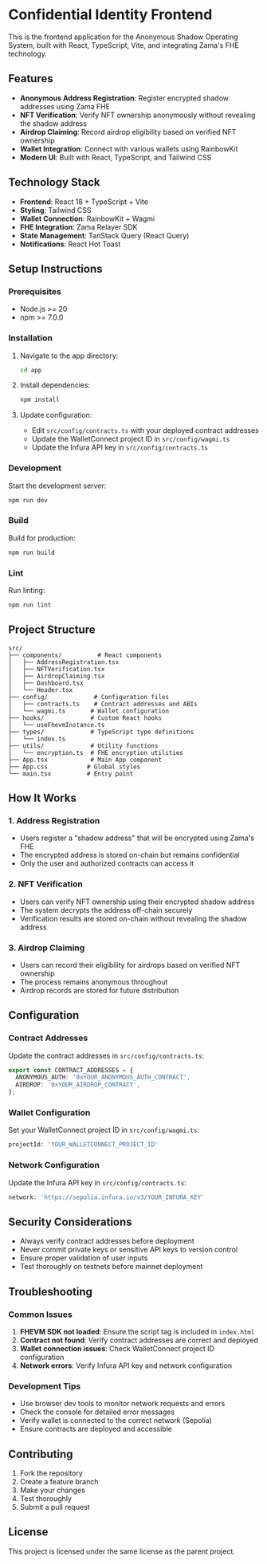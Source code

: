# Confidential Identity Frontend

This is the frontend application for the Anonymous Shadow Operating System, built with React, TypeScript, Vite, and integrating Zama's FHE technology.

## Features

- **Anonymous Address Registration**: Register encrypted shadow addresses using Zama FHE
- **NFT Verification**: Verify NFT ownership anonymously without revealing the shadow address
- **Airdrop Claiming**: Record airdrop eligibility based on verified NFT ownership
- **Wallet Integration**: Connect with various wallets using RainbowKit
- **Modern UI**: Built with React, TypeScript, and Tailwind CSS

## Technology Stack

- **Frontend**: React 18 + TypeScript + Vite
- **Styling**: Tailwind CSS
- **Wallet Connection**: RainbowKit + Wagmi
- **FHE Integration**: Zama Relayer SDK
- **State Management**: TanStack Query (React Query)
- **Notifications**: React Hot Toast

## Setup Instructions

### Prerequisites

- Node.js >= 20
- npm >= 7.0.0

### Installation

1. Navigate to the app directory:
   ```bash
   cd app
   ```

2. Install dependencies:
   ```bash
   npm install
   ```

3. Update configuration:
   - Edit `src/config/contracts.ts` with your deployed contract addresses
   - Update the WalletConnect project ID in `src/config/wagmi.ts`
   - Update the Infura API key in `src/config/contracts.ts`

### Development

Start the development server:
```bash
npm run dev
```

### Build

Build for production:
```bash
npm run build
```

### Lint

Run linting:
```bash
npm run lint
```

## Project Structure

```
src/
├── components/          # React components
│   ├── AddressRegistration.tsx
│   ├── NFTVerification.tsx
│   ├── AirdropClaiming.tsx
│   ├── Dashboard.tsx
│   └── Header.tsx
├── config/             # Configuration files
│   ├── contracts.ts    # Contract addresses and ABIs
│   └── wagmi.ts       # Wallet configuration
├── hooks/             # Custom React hooks
│   └── useFhevmInstance.ts
├── types/             # TypeScript type definitions
│   └── index.ts
├── utils/             # Utility functions
│   └── encryption.ts  # FHE encryption utilities
├── App.tsx            # Main App component
├── App.css           # Global styles
└── main.tsx          # Entry point
```

## How It Works

### 1. Address Registration
- Users register a "shadow address" that will be encrypted using Zama's FHE
- The encrypted address is stored on-chain but remains confidential
- Only the user and authorized contracts can access it

### 2. NFT Verification
- Users can verify NFT ownership using their encrypted shadow address
- The system decrypts the address off-chain securely
- Verification results are stored on-chain without revealing the shadow address

### 3. Airdrop Claiming
- Users can record their eligibility for airdrops based on verified NFT ownership
- The process remains anonymous throughout
- Airdrop records are stored for future distribution

## Configuration

### Contract Addresses

Update the contract addresses in `src/config/contracts.ts`:

```typescript
export const CONTRACT_ADDRESSES = {
  ANONYMOUS_AUTH: '0xYOUR_ANONYMOUS_AUTH_CONTRACT',
  AIRDROP: '0xYOUR_AIRDROP_CONTRACT',
};
```

### Wallet Configuration

Set your WalletConnect project ID in `src/config/wagmi.ts`:

```typescript
projectId: 'YOUR_WALLETCONNECT_PROJECT_ID'
```

### Network Configuration

Update the Infura API key in `src/config/contracts.ts`:

```typescript
network: 'https://sepolia.infura.io/v3/YOUR_INFURA_KEY'
```

## Security Considerations

- Always verify contract addresses before deployment
- Never commit private keys or sensitive API keys to version control
- Ensure proper validation of user inputs
- Test thoroughly on testnets before mainnet deployment

## Troubleshooting

### Common Issues

1. **FHEVM SDK not loaded**: Ensure the script tag is included in `index.html`
2. **Contract not found**: Verify contract addresses are correct and deployed
3. **Wallet connection issues**: Check WalletConnect project ID configuration
4. **Network errors**: Verify Infura API key and network configuration

### Development Tips

- Use browser dev tools to monitor network requests and errors
- Check the console for detailed error messages
- Verify wallet is connected to the correct network (Sepolia)
- Ensure contracts are deployed and accessible

## Contributing

1. Fork the repository
2. Create a feature branch
3. Make your changes
4. Test thoroughly
5. Submit a pull request

## License

This project is licensed under the same license as the parent project.